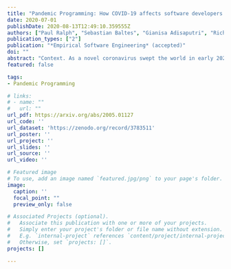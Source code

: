 ```yaml
---
title: "Pandemic Programming: How COVID-19 affects software developers and how their organizations can help"
date: 2020-07-01
publishDate: 2020-08-13T12:49:10.359555Z
authors: ["Paul Ralph", "Sebastian Baltes", "Gianisa Adisaputri", "Richard Torkar", "Vladimir Kovalenko", "Marcos Kalinowski", "Nicole Novielli", "Shin Yoo", "Xavier Devroey", "Xin Tan", "Minghui Zhou", "Burak Turhan", "Rashina Hoda", "Hideaki Hata", "Gregorio Robles", "Amin Milani Fard", "Rana Alkadhi"]
publication_types: ["2"]
publication: "*Empirical Software Engineering* (accepted)"
doi: ""
abstract: "Context. As a novel coronavirus swept the world in early 2020, thousands of software developers began working from home. Many did so on short notice, under difficult and stressful conditions. Objective. This study investigates the effects of the pandemic on developers' wellbeing and productivity. Method. A questionnaire survey was created mainly from existing, validated scales and translated into 12 languages. The data was analyzed using non-parametric inferential statistics and structural equation modeling. Results. The questionnaire received 2225 usable responses from 53 countries. Factor analysis supported the validity of the scales and the structural model achieved a good fit (CFI = 0.961, RMSEA = 0.051, SRMR = 0.067). Confirmatory results include: (1) the pandemic has had a negative effect on developers' wellbeing and productivity; (2) productivity and wellbeing are closely related; (3) disaster preparedness, fear related to the pandemic and home office ergonomics all affect wellbeing or productivity. Exploratory analysis suggests that: (1) women, parents and people with disabilities may be disproportionately affected; (2) different people need different kinds of support. Conclusions. To improve employee productivity, software companies should focus on maximizing employee wellbeing and improving the ergonomics of employees' home offices. Women, parents and disabled persons may require extra support."
featured: false

tags:
- Pandemic Programming

# links:
# - name: ""
#   url: ""
url_pdf: https://arxiv.org/abs/2005.01127
url_code: ''
url_dataset: 'https://zenodo.org/record/3783511'
url_poster: ''
url_project: ''
url_slides: ''
url_source: ''
url_video: ''

# Featured image
# To use, add an image named `featured.jpg/png` to your page's folder.
image:
  caption: ''
  focal_point: ""
  preview_only: false

# Associated Projects (optional).
#   Associate this publication with one or more of your projects.
#   Simply enter your project's folder or file name without extension.
#   E.g. `internal-project` references `content/project/internal-project/index.md`.
#   Otherwise, set `projects: []`.
projects: []

---
```

